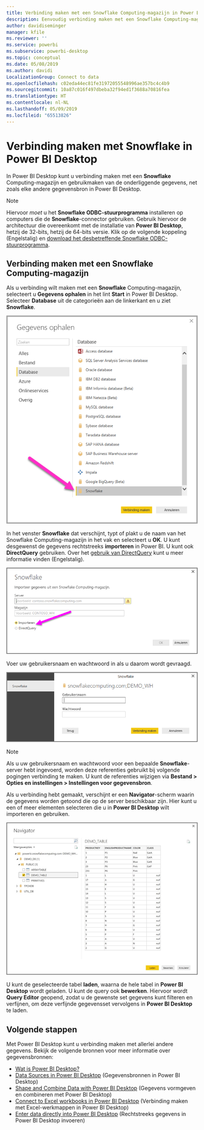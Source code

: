 ```yaml
---
title: Verbinding maken met een Snowflake Computing-magazijn in Power BI Desktop
description: Eenvoudig verbinding maken met een Snowflake Computing-magazijn in Power BI Desktop en dit gebruiken
author: davidiseminger
manager: kfile
ms.reviewer: ''
ms.service: powerbi
ms.subservice: powerbi-desktop
ms.topic: conceptual
ms.date: 05/08/2019
ms.author: davidi
LocalizationGroup: Connect to data
ms.openlocfilehash: c02eda44ec81fe31972055548996ae357bc4c4b9
ms.sourcegitcommit: 10a87c016f497dbeba32f94ed1f3688a70816fea
ms.translationtype: HT
ms.contentlocale: nl-NL
ms.lasthandoff: 05/09/2019
ms.locfileid: "65513826"
---
```

# <a name="connect-to-snowflake-in-power-bi-desktop"></a>Verbinding maken met Snowflake in Power BI Desktop
In Power BI Desktop kunt u verbinding maken met een **Snowflake** Computing-magazijn en gebruikmaken van de onderliggende gegevens, net zoals elke andere gegevensbron in Power BI Desktop. 

> [!NOTE]
> Hiervoor *moet* u het **Snowflake ODBC-stuurprogramma** installeren op computers die de **Snowflake**-connector gebruiken. Gebruik hiervoor de architectuur die overeenkomt met de installatie van **Power BI Desktop**, hetzij de 32-bits, hetzij de 64-bits versie. Klik op de volgende koppeling (Engelstalig) en [download het desbetreffende Snowflake ODBC-stuurprogramma](http://go.microsoft.com/fwlink/?LinkID=823762).
> 
> 

## <a name="connect-to-a-snowflake-computing-warehouse"></a>Verbinding maken met een Snowflake Computing-magazijn
Als u verbinding wilt maken met een **Snowflake** Computing-magazijn, selecteert u **Gegevens ophalen** in het lint **Start** in Power BI Desktop. Selecteer **Database** uit de categorieën aan de linkerkant en u ziet **Snowflake**.

![](media/desktop-connect-snowflake/connect_snowflake_2b.png)

In het venster **Snowflake** dat verschijnt, typt of plakt u de naam van het Snowflake Computing-magazijn in het vak en selecteert u **OK**. U kunt desgewenst de gegevens rechtstreeks **importeren** in Power BI. U kunt ook **DirectQuery** gebruiken. Over het [gebruik van DirectQuery](desktop-use-directquery.md) kunt u meer informatie vinden (Engelstalig).

![](media/desktop-connect-snowflake/connect_snowflake_3.png)

Voer uw gebruikersnaam en wachtwoord in als u daarom wordt gevraagd.

![](media/desktop-connect-snowflake/connect_snowflake_4.png)

> [!NOTE]
> Als u uw gebruikersnaam en wachtwoord voor een bepaalde **Snowflake**-server hebt ingevoerd, worden deze referenties gebruikt bij volgende pogingen verbinding te maken. U kunt de referenties wijzigen via **Bestand > Opties en instellingen > Instellingen voor gegevensbron**.
> 
> 

Als u verbinding hebt gemaakt, verschijnt er een **Navigator**-scherm waarin de gegevens worden getoond die op de server beschikbaar zijn. Hier kunt u een of meer elementen selecteren die u in **Power BI Desktop** wilt importeren en gebruiken.

![](media/desktop-connect-snowflake/connect_snowflake_5.png)

U kunt de geselecteerde tabel **laden**, waarna de hele tabel in **Power BI Desktop** wordt geladen. U kunt de query ook **bewerken**. Hiervoor wordt **Query Editor** geopend, zodat u de gewenste set gegevens kunt filteren en verfijnen, om deze verfijnde gegevensset vervolgens in **Power BI Desktop** te laden.

## <a name="next-steps"></a>Volgende stappen
Met Power BI Desktop kunt u verbinding maken met allerlei andere gegevens. Bekijk de volgende bronnen voor meer informatie over gegevensbronnen:

* [Wat is Power BI Desktop?](desktop-what-is-desktop.md)
* [Data Sources in Power BI Desktop](desktop-data-sources.md) (Gegevensbronnen in Power BI Desktop)
* [Shape and Combine Data with Power BI Desktop](desktop-shape-and-combine-data.md) (Gegevens vormgeven en combineren met Power BI Desktop)
* [Connect to Excel workbooks in Power BI Desktop](desktop-connect-excel.md) (Verbinding maken met Excel-werkmappen in Power BI Desktop)   
* [Enter data directly into Power BI Desktop](desktop-enter-data-directly-into-desktop.md) (Rechtstreeks gegevens in Power BI Desktop invoeren)   

